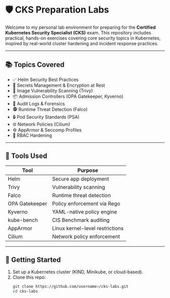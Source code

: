 # 🛡️ CKS Preparation Labs

Welcome to my personal lab environment for preparing for the **Certified Kubernetes Security Specialist (CKS)** exam. This repository includes practical, hands-on exercises covering core security topics in Kubernetes, inspired by real-world cluster hardening and incident response practices.

---

## 📚 Topics Covered

- ✅ Helm Security Best Practices
- 🔐 Secrets Management & Encryption at Rest
- 🧪 Image Vulnerability Scanning (Trivy)
- 📦 Admission Controllers (OPA Gatekeeper, Kyverno)
- 📜 Audit Logs & Forensics
- 🕵️ Runtime Threat Detection (Falco)
- 🔒 Pod Security Standards (PSA)
- 🌐 Network Policies (Cilium)
- ⚙️ AppArmor & Seccomp Profiles
- 🔑 RBAC Hardening

---

## 🧰 Tools Used

| Tool          | Purpose                             |
|---------------|-------------------------------------|
| Helm          | Secure app deployment               |
| Trivy         | Vulnerability scanning              |
| Falco         | Runtime threat detection            |
| OPA Gatekeeper| Policy enforcement via Rego         |
| Kyverno       | YAML-native policy engine           |
| kube-bench    | CIS Benchmark auditing              |
| AppArmor      | Linux kernel-level restrictions     |
| Cilium        | Network policy enforcement          |

---

## 🚀 Getting Started

1. Set up a Kubernetes cluster (KIND, Minikube, or cloud-based).
2. Clone this repo:
   ```bash
   git clone https://github.com/username>/cks-labs.git
   cd cks-labs
